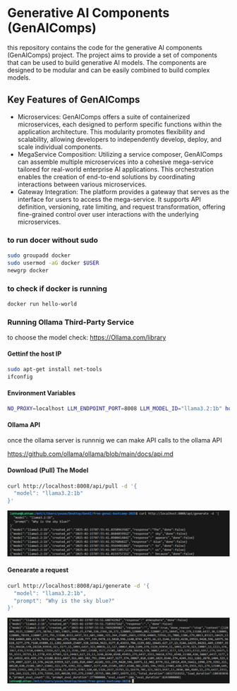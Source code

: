 # Generative AI Components (GenAIComps)
this repository contains the code for the generative AI components (GenAIComps) project. The project aims to provide a set of components that can be used to build generative AI models. The components are designed to be modular and can be easily combined to build complex models.

## Key Features of GenAIComps
- Microservices: GenAIComps offers a suite of containerized microservices, each designed to perform specific functions within the application architecture. This modularity promotes flexibility and scalability, allowing developers to independently develop, deploy, and scale individual components.
- MegaService Composition: Utilizing a service composer, GenAIComps can assemble multiple microservices into a cohesive mega-service tailored for real-world enterprise AI applications. This orchestration enables the creation of end-to-end solutions by coordinating interactions between various microservices. 
- Gateway Integration: The platform provides a gateway that serves as the interface for users to access the mega-service. It supports API definition, versioning, rate limiting, and request transformation, offering fine-grained control over user interactions with the underlying microservices.

### to run docer without sudo
```bash
sudo groupadd docker
sudo usermod -aG docker $USER
newgrp docker
```

### to check if docker is running
```bash
docker run hello-world
```

### Running Ollama Third-Party Service

to choose the model check: https://Ollama.com/library

#### Gettinf the host IP
```sh
sudo apt-get install net-tools
ifconfig
```

#### Environment Variables
```sh
NO_PROXY=localhost LLM_ENDPOINT_PORT=8008 LLM_MODEL_ID="llama3.2:1b" host_ip=172.29.70.192 docker compose up
```

#### Ollama API
once the ollama server is runnnig we can make API calls to the ollama API

https://github.com/ollama/ollama/blob/main/docs/api.md

#### Download (Pull) The Model
```sh
curl http://localhost:8008/api/pull -d '{
  "model": "llama3.2:1b"
}'
```

![alt text](image.png)

#### Genearate a request
```sh
curl http://localhost:8008/api/generate -d '{
  "model": "llama3.2:1b",
  "prompt": "Why is the sky blue?"
}'
```

![alt text](image-1.png)


